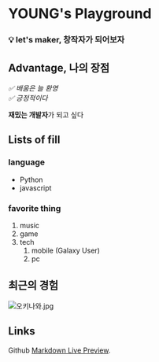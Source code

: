 # YOUNG's Playground

### 💡 let's maker, 창작자가 되어보자

## Advantage, 나의 장점 

_✅ 배움은 늘 환영_<br>
_✅ 긍정적이다_

**재밌는 개발자**가 되고 싶다

## Lists of fill

### language

* Python
* javascript

### favorite thing

1. music
2. game
3. tech
    1. mobile (Galaxy User)
    2. pc

## 최근의 경험

![오키나와.jpg](https://drive.google.com/file/d/1jcuvDihO77_TBR-Fyjjg_pwner2fDWMF/view?usp=sharing)

## Links

Github [Markdown Live Preview](https://github.io/maker-ymc/).